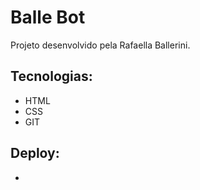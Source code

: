 # Balle Bot
Projeto desenvolvido pela Rafaella Ballerini.

## Tecnologias:
- HTML
- CSS
- GIT

## Deploy:
- 
